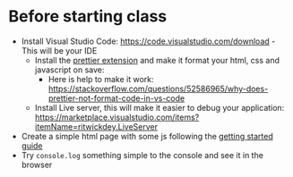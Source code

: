 # Before starting class

- Install Visual Studio Code: https://code.visualstudio.com/download - This will be your IDE
  - Install the [prettier extension](https://marketplace.visualstudio.com/items?itemName=esbenp.prettier-vscode) and make it format your html, css and javascript on save: 
    - Here is help to make it work: https://stackoverflow.com/questions/52586965/why-does-prettier-not-format-code-in-vs-code
  - Install Live server, this will make it easier to debug your application: https://marketplace.visualstudio.com/items?itemName=ritwickdey.LiveServer
- Create a simple html page with some js following the [getting started guide](getting-started-no-webpack.md)
- Try `console.log` something simple to the console and see it in the browser

